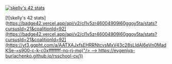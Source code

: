 
<!-- <img src="https://badge42.vercel.app/api/v2/cl1v5zr46004909l60ggoy5ta/stats?cursusId=21&coalitionId=92"/> -->

[![skelly's 42 stats](https://badge42.vercel.app/api/v2/cl1v5zr46004909l60ggoy5ta/stats?cursusId=21&coalitionId=92)](https://github.com/JaeSeoKim/badge42)

[![skelly's 42 stats]([https://badge42.vercel.app/api/v2/cl1v5zr46004909l60ggoy5ta/stats?cursusId=21&coalitionId=92](https://badge42.vercel.app/api/v2/cl1v5zr46004909l60ggoy5ta/stats?cursusId=21&coalitionId=92](https://yt3.ggpht.com/a/AATXAJxfsEHRRNtcvsMxV43c28sLldAI6eVn0MadKSe-=s900-c-k-c0xffffffff-no-rj-mo)"/> -->
https://evgeniya-burlachenko.github.io/rsschool-cv/))]([https://github.com/JaeSeoKim/badge42](https://evgeniya-burlachenko.github.io/rsschool-cv/))
